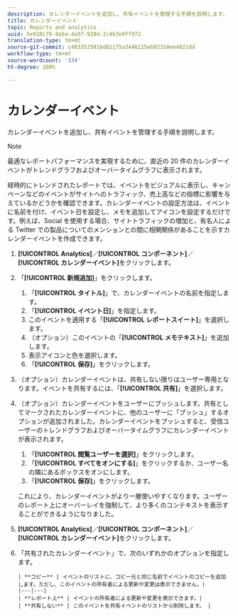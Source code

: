 ```yaml
---
description: カレンダーイベントを追加し、共有イベントを管理する手順を説明します。
title: カレンダーイベント
topic: Reports and analytics
uuid: 5e928c70-8eba-4a97-928d-2c4b3e9ff972
translation-type: tm+mt
source-git-commit: c4833525816d81175a3446215eb92310ee4021dd
workflow-type: tm+mt
source-wordcount: '334'
ht-degree: 100%

---
```



# カレンダーイベント

カレンダーイベントを追加し、共有イベントを管理する手順を説明します。

>[!NOTE]
>
>最適なレポートパフォーマンスを実現するために、直近の 20 件のカレンダーイベントがトレンドグラフおよびオーバータイムグラフに表示されます。

経時的にトレンドされたレポートでは、イベントをビジュアルに表示し、キャンペーンなどのイベントがサイトへのトラフィック、売上高などの指標に影響を与えているかどうかを確認できます。カレンダーイベントの設定方法は、イベントに名前を付け、イベント日を設定し、メモを追加してアイコンを設定するだけです。例えば、Social を使用する場合、サイトトラフィックの増加と、有名人による Twitter での製品についてのメンションとの間に相関関係があることを示すカレンダーイベントを作成できます。

1. **[!UICONTROL Analytics]**／**[!UICONTROL コンポーネント]**／**[!UICONTROL カレンダーイベント]**&#x200B;をクリックします。
1. 「**[!UICONTROL 新規追加]**」をクリックします。
   1. 「**[!UICONTROL タイトル]**」で、カレンダーイベントの名前を指定します。
   1. 「**[!UICONTROL イベント日]**」を指定します。
   1. このイベントを適用する「**[!UICONTROL レポートスイート]**」を選択します。
   1. （オプション）このイベントの「**[!UICONTROL メモテキスト]**」を追加します。
   1. 表示アイコンと色を選択します。
   1. 「**[!UICONTROL 保存]**」をクリックします。
1. （オプション）カレンダーイベントは、共有しない限りはユーザー専用となります。イベントを共有するには、「**[!UICONTROL 共有]**」を選択します。
1. （オプション）カレンダーイベントをユーザーにプッシュします。共有としてマークされたカレンダーイベントに、他のユーザーに「プッシュ」するオプションが追加されました。カレンダーイベントをプッシュすると、受信ユーザーのトレンドグラフおよびオーバータイムグラフにカレンダーイベントが表示されます。
   1. 「**[!UICONTROL 閲覧ユーザーを選択]**」をクリックします。
   1. 「**[!UICONTROL すべてをオンにする]**」をクリックするか、ユーザー名の隣にあるボックスをオンにします。
   1. 「**[!UICONTROL 保存]**」をクリックします。

   これにより、カレンダーイベントがより一層使いやすくなります。ユーザーのレポート上にオーバーレイを強制して、より多くのコンテキストを表示することができるようになりました。
1. **[!UICONTROL Analytics]**／**[!UICONTROL コンポーネント]**／**[!UICONTROL カレンダーイベント]**&#x200B;をクリックします。
1. 「共有されたカレンダーイベント」で、次のいずれかのオプションを指定します。

       | **コピー** | イベントのリストに、コピー元と同じ名前でイベントのコピーを追加します。ただし、このイベントの所有者による更新や変更は表示できません。|
       |---|---|
       | **レポート上** | イベントの所有者による更新や変更を表示できます。|
       | **共有しない** | このイベントを共有イベントのリストから削除します。 |
   

